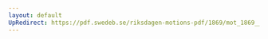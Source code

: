 ```yaml
---
layout: default
UpRedirect: https://pdf.swedeb.se/riksdagen-motions-pdf/1869/mot_1869__ak__00022/mot_1869__ak__00022_003.pdf
---
```

